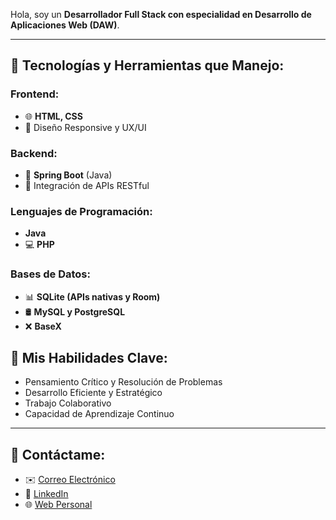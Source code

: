 Hola, soy un **Desarrollador Full Stack con especialidad en Desarrollo de Aplicaciones Web (DAW)**.

---

## 🚀 **Tecnologías y Herramientas que Manejo:**

### **Frontend:**
- 🌐 **HTML, CSS**
- 🎨 Diseño Responsive y UX/UI

### **Backend:**

- 🧩 **Spring Boot** (Java)
- 🔗 Integración de APIs RESTful

### **Lenguajes de Programación:**
-  **Java**
- 💻 **PHP**

### **Bases de Datos:**
- 📊 **SQLite (APIs nativas y Room)**
- 🛢️ **MySQL y PostgreSQL**
- ❌ **BaseX**

## 🎯 **Mis Habilidades Clave:**
- Pensamiento Crítico y Resolución de Problemas
- Desarrollo Eficiente y Estratégico
- Trabajo Colaborativo
- Capacidad de Aprendizaje Continuo

---

## 🔗 **Contáctame:**
- ✉️ [Correo Electrónico](mailto:josmenmar3@alu.edu.gva.es)
- 💼 [LinkedIn](https://www.linkedin.com/in/josemeneu)
- 🌐 [Web Personal](https://josemeneu.com)

